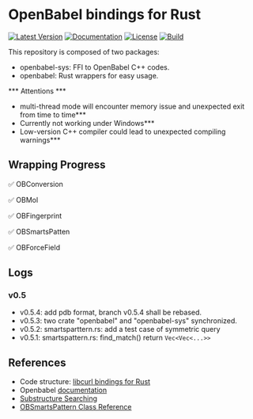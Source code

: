 # OpenBabel bindings for Rust

[![Latest Version](https://img.shields.io/crates/v/openbabel.svg)](https://crates.io/crates/openbabel)
[![Documentation](https://docs.rs/openbabel/badge.svg)](https://docs.rs/openbabel)
[![License](https://img.shields.io/github/license/rogerwq/openbabel-rust.svg)](LICENSE)
[![Build](https://github.com/rogerwq/openbabel-rust/workflows/CI/badge.svg)](https://github.com/rogerwq/openbabel-rust/actions)

This repository is composed of two packages:
- openbabel-sys: FFI to OpenBabel C++ codes.
- openbabel: Rust wrappers for easy usage.

*** Attentions ***
- multi-thread mode will encounter memory issue and unexpected exit from time to time***
- Currently not working under Windows***
- Low-version C++ compiler could lead to unexpected compiling warnings***

## Wrapping Progress

:white_check_mark: OBConversion

:white_check_mark: OBMol 

:white_check_mark: OBFingerprint 

:white_check_mark: OBSmartsPatten 

:white_check_mark: OBForceField

## Logs
### v0.5
- v0.5.4: add pdb format, branch v0.5.4 shall be rebased.
- v0.5.3: two crate "openbabel" and "openbabel-sys" synchronized.
- v0.5.2: smartsparttern.rs: add a test case of symmetric query
- v0.5.1: smartspattern.rs: find_match() return ```Vec<Vec<...>>```

## References
- Code structure: [libcurl bindings for Rust](https://github.com/alexcrichton/curl-rust)
- Openbabel [documentation](http://openbabel.org/wiki/Main_Page)
- [Substructure Searching](http://openbabel.org/dev-api/group__substructure.shtml)
- [OBSmartsPattern Class Reference](http://openbabel.org/dev-api/classOpenBabel_1_1OBSmartsPattern.shtml)
